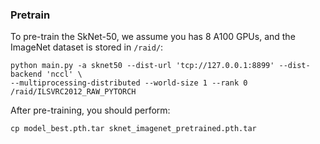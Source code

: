### Pretrain

To pre-train the SkNet-50, we assume you has $8$ A100 GPUs, and the ImageNet dataset is stored in `/raid/`:
```
python main.py -a sknet50 --dist-url 'tcp://127.0.0.1:8899' --dist-backend 'nccl' \
--multiprocessing-distributed --world-size 1 --rank 0 /raid/ILSVRC2012_RAW_PYTORCH
```

After pre-training, you should perform: 
```
cp model_best.pth.tar sknet_imagenet_pretrained.pth.tar
```
